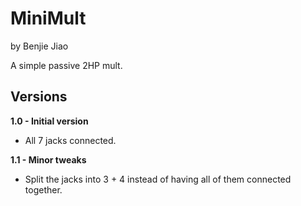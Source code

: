 # MiniMult
by Benjie Jiao

A simple passive 2HP mult.

## Versions
**1.0 - Initial version**
- All 7 jacks connected.

**1.1 - Minor tweaks**
- Split the jacks into 3 + 4 instead of having all of them connected together.